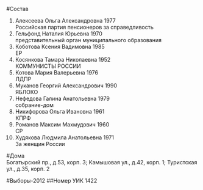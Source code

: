 #Состав
1. Алексеева Ольга Александровна 1977   
    Российская партия пенсионеров за справедливость
2. Гельфонд Наталия Юрьевна 1970   
    представительный орган муниципального образования
3. Коботова Ксения Вадимовна 1985   
    ЕР
4. Косянкова Тамара Николаевна 1952   
    КОММУНИСТЫ РОССИИ
5. Котова Мария Валерьевна 1976   
    ЛДПР
6. Муканов Георгий Александрович 1990   
    ЯБЛОКО
7. Нефедова Галина Анатольевна 1979   
    собрание-дом
8. Никифорова Ольга Ивановна 1961   
    КПРФ
9. Романов Максим Махмудович 1960   
    СР
10. Худякова Людмила Анатольевна 1971   
    За женщин России

#Дома  
Богатырский пр., д.53, корп. 3; Камышовая ул., д.42, корп. 1; Туристская ул., д.35, корп. 2

#Выборы-2012
##Номер УИК
1422
